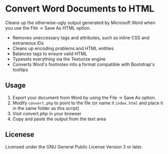 Convert Word Documents to HTML
==============================

Cleans up the otherwise-ugly output generated by Microsoft Word when you use the File -> Save As HTML option.

* Removes uneccessary tags and attributes, such as inline CSS and extraneous IDs
* Cleans up encoding problems and HTML entities
* Balances tags to ensure valid HTML
* Typesets everything via the Texturize engine
* Converts Word's footnotes into a format compatible with Bootstrap's tooltips

Usage
-----

1. Export your document from Word by using the File -> Save As option.
1. Modify `convert.php` to point to the file (or name it `index.html` and place it in the same folder as this script)
1. Visit convert.php in your browser
1. Copy and paste the output from the text area

Licenese
--------

Licensed under the GNU General Public License Version 3 or later.
